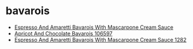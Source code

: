 # bavarois

 * [Espresso And Amaretti Bavarois With Mascarpone Cream Sauce](../../index/e/espresso-and-amaretti-bavarois-with-mascarpone-cream-sauce-1282.json)
 * [Apricot And Chocolate Bavarois 106597](../../index/a/apricot-and-chocolate-bavarois-106597.json)
 * [Espresso And Amaretti Bavarois With Mascarpone Cream Sauce 1282](../../index/e/espresso-and-amaretti-bavarois-with-mascarpone-cream-sauce-1282.json)
